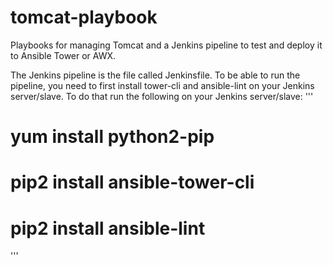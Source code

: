 # tomcat-playbook
Playbooks for managing Tomcat and a Jenkins pipeline to test and deploy it to Ansible Tower or AWX.

The Jenkins pipeline is the file called Jenkinsfile.
To be able to run the pipeline, you need to first install tower-cli and ansible-lint on your Jenkins server/slave. To do that run the following on your Jenkins server/slave:
'''
# yum install python2-pip
# pip2 install ansible-tower-cli
# pip2 install ansible-lint
'''
